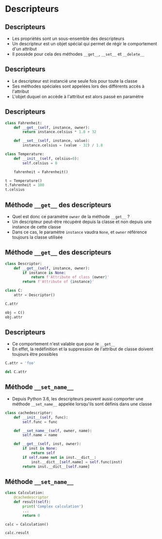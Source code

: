 # Descripteurs

## Descripteurs

* Les propriétés sont un sous-ensemble des descripteurs
* Un descripteur est un objet spécial qui permet de régir le comportement d'un attribut
* Il possède pour cela des méthodes `__get__`, `__set__` et `__delete__`

## Descripteurs

* Le descripteur est instancié une seule fois pour toute la classe
* Ses méthodes spéciales sont appelées lors des différents accès à l'attribut
* L'objet duquel on accède à l'attribut est alors passé en paramètre

## Descripteurs

```python
class Fahrenheit:
    def __get__(self, instance, owner):
        return instance.celsius * 1.8 + 32

    def __set__(self, instance, value):
        instance.celsius = (value - 32) / 1.8

class Temperature:
    def __init__(self, celsius=0):
        self.celsius = 0

    fahrenheit = Fahrenheit()

t = Temperature()
t.fahrenheit = 100
t.celsius
```

## Méthode `__get__` des descripteurs

* Quel est donc ce paramètre `owner` de la méthode `__get__` ?
* Un descripteur peut-être récupéré depuis la classe et non depuis une instance de cette classe
* Dans ce cas, le paramètre `instance` vaudra `None`, et `owner` référence toujours la classe utilisée

## Méthode `__get__` des descripteurs

```python
class Descriptor:
    def __get__(self, instance, owner):
        if instance is None:
            return f'Attribute of class {owner}'
        return f'Attribute of {instance}'

class C:
    attr = Descriptor()

C.attr
```

```python
obj = C()
obj.attr
```

## Descripteurs

* Ce comportement n'est valable que pour le `__get__`
* En effet, la redéfinition et la suppression de l'attribut de classe doivent toujours être possibles

```python
C.attr = 'foo'
```

```python
del C.attr
```

## Méthode `__set_name__`

* Depuis Python 3.6, les descripteurs peuvent aussi comporter une méthode `__set_name__` appelée lorsqu'ils sont définis dans une classe

```python
class cachedescriptor:
    def __init__(self, func):
        self.func = func

    def __set_name__(self, owner, name):
        self.name = name

    def __get__(self, inst, owner):
        if inst is None:
            return self
        if self.name not in inst.__dict__:
            inst.__dict__[self.name] = self.func(inst)
        return inst.__dict__[self.name]
```

## Méthode `__set_name__`

```python
class Calculation:
    @cachedescriptor
    def result(self):
        print('Complex calculation')
        ...
        return 0

calc = Calculation()
```

```python
calc.result
```
